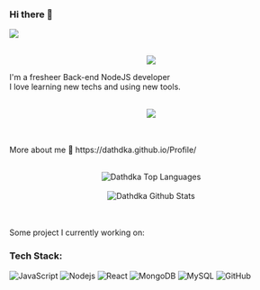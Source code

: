 ### Hi there 👋
![](https://komarev.com/ghpvc/?username=dathdka&color=orange)
<br/>
<br/>
<p align = "center">
  <img src = "https://media.giphy.com/media/kJ1iL1ZQIyibu/giphy-downsized.gif" />
 </p >
I'm a fresheer Back-end NodeJS developer
<br />
I love learning new techs and using new tools.
<br />
<br />
<p align = "center">
  <img src = "https://media.giphy.com/media/qgQUggAC3Pfv687qPC/giphy.gif" />
 </p >
<br />
<br />
More about me 🗿 https://dathdka.github.io/Profile/
<br />
<br />
<p align= "center">
  <img src="https://github-readme-stats.vercel.app/api/top-langs/?username=dathdka&layout=compact&theme=dark&bg_color=0A0A0A" alt="Dathdka Top Languages"/>
<br />
<br />
  <img src="https://github-readme-stats.vercel.app/api?username=dathdka&include_all_commits=true&count_private=true&show_icons=true&line_height=30&title_color=CDB4DB&icon_color=CDB4DB&text_color=D3D3D3&bg_color=0A0A0A" alt="Dathdka Github Stats">
</p>
<br />
<br />
Some project I currently working on: 




### Tech Stack:
![JavaScript](https://img.shields.io/badge/-JavaScript-black?style=flat-square&logo=javascript)
![Nodejs](https://img.shields.io/badge/-Nodejs-black?style=flat-square&logo=Node.js)
![React](https://img.shields.io/badge/-React-black?style=flat-square&logo=react)
![MongoDB](https://img.shields.io/badge/-MongoDB-black?style=flat-square&logo=mongodb)
![MySQL](https://img.shields.io/badge/-MySQL-black?style=flat-square&logo=mysql)
![GitHub](https://img.shields.io/badge/-GitHub-181717?style=flat-square&logo=github)

